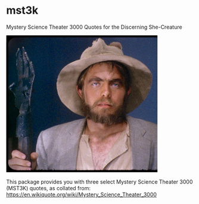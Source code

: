 # mst3k
Mystery Science Theater 3000 Quotes for the Discerning She-Creature

![alternativetext](images/Torgo.jpg "Sometimes you need some Torgo in your life")

This package provides you with three select Mystery Science Theater 3000 (MST3K) quotes, as collated from: https://en.wikiquote.org/wiki/Mystery_Science_Theater_3000
